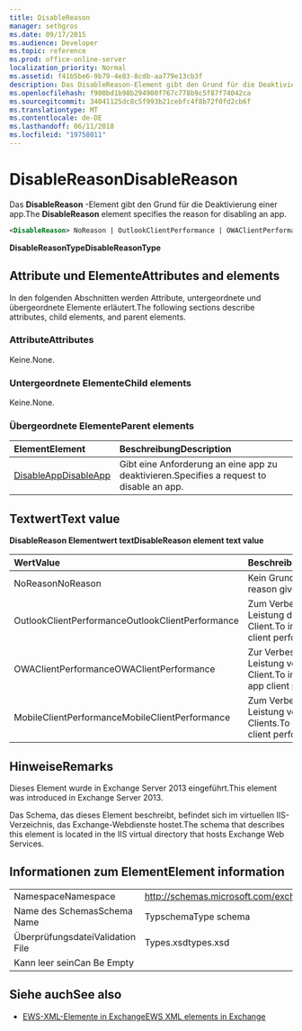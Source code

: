 ```yaml
---
title: DisableReason
manager: sethgros
ms.date: 09/17/2015
ms.audience: Developer
ms.topic: reference
ms.prod: office-online-server
localization_priority: Normal
ms.assetid: f41b5be6-9b79-4e83-8cdb-aa779e13cb3f
description: Das DisableReason-Element gibt den Grund für die Deaktivierung einer app.
ms.openlocfilehash: f900bd1b98b294900f767c778b9c5f87f74042ca
ms.sourcegitcommit: 34041125dc8c5f993b21cebfc4f8b72f0fd2cb6f
ms.translationtype: MT
ms.contentlocale: de-DE
ms.lasthandoff: 06/11/2018
ms.locfileid: "19758011"
---
```

# <a name="disablereason"></a><span data-ttu-id="bb64b-103">DisableReason</span><span class="sxs-lookup"><span data-stu-id="bb64b-103">DisableReason</span></span>

<span data-ttu-id="bb64b-104">Das **DisableReason** -Element gibt den Grund für die Deaktivierung einer app.</span><span class="sxs-lookup"><span data-stu-id="bb64b-104">The **DisableReason** element specifies the reason for disabling an app.</span></span> 
  
```XML
<DisableReason> NoReason | OutlookClientPerformance | OWAClientPerformance | MobileClientPerformance </DisableReason>
```

 <span data-ttu-id="bb64b-105">**DisableReasonType**</span><span class="sxs-lookup"><span data-stu-id="bb64b-105">**DisableReasonType**</span></span>
## <a name="attributes-and-elements"></a><span data-ttu-id="bb64b-106">Attribute und Elemente</span><span class="sxs-lookup"><span data-stu-id="bb64b-106">Attributes and elements</span></span>

<span data-ttu-id="bb64b-107">In den folgenden Abschnitten werden Attribute, untergeordnete und übergeordnete Elemente erläutert.</span><span class="sxs-lookup"><span data-stu-id="bb64b-107">The following sections describe attributes, child elements, and parent elements.</span></span>
  
### <a name="attributes"></a><span data-ttu-id="bb64b-108">Attribute</span><span class="sxs-lookup"><span data-stu-id="bb64b-108">Attributes</span></span>

<span data-ttu-id="bb64b-109">Keine.</span><span class="sxs-lookup"><span data-stu-id="bb64b-109">None.</span></span>
  
### <a name="child-elements"></a><span data-ttu-id="bb64b-110">Untergeordnete Elemente</span><span class="sxs-lookup"><span data-stu-id="bb64b-110">Child elements</span></span>

<span data-ttu-id="bb64b-111">Keine.</span><span class="sxs-lookup"><span data-stu-id="bb64b-111">None.</span></span>
  
### <a name="parent-elements"></a><span data-ttu-id="bb64b-112">Übergeordnete Elemente</span><span class="sxs-lookup"><span data-stu-id="bb64b-112">Parent elements</span></span>

|<span data-ttu-id="bb64b-113">**Element**</span><span class="sxs-lookup"><span data-stu-id="bb64b-113">**Element**</span></span>|<span data-ttu-id="bb64b-114">**Beschreibung**</span><span class="sxs-lookup"><span data-stu-id="bb64b-114">**Description**</span></span>|
|:-----|:-----|
|[<span data-ttu-id="bb64b-115">DisableApp</span><span class="sxs-lookup"><span data-stu-id="bb64b-115">DisableApp</span></span>](disableapp.md) <br/> |<span data-ttu-id="bb64b-116">Gibt eine Anforderung an eine app zu deaktivieren.</span><span class="sxs-lookup"><span data-stu-id="bb64b-116">Specifies a request to disable an app.</span></span>  <br/> |
   
## <a name="text-value"></a><span data-ttu-id="bb64b-117">Textwert</span><span class="sxs-lookup"><span data-stu-id="bb64b-117">Text value</span></span>

<span data-ttu-id="bb64b-118">**DisableReason Elementwert text**</span><span class="sxs-lookup"><span data-stu-id="bb64b-118">**DisableReason element text value**</span></span>

|<span data-ttu-id="bb64b-119">**Wert**</span><span class="sxs-lookup"><span data-stu-id="bb64b-119">**Value**</span></span>|<span data-ttu-id="bb64b-120">**Beschreibung**</span><span class="sxs-lookup"><span data-stu-id="bb64b-120">**Description**</span></span>|
|:-----|:-----|
|<span data-ttu-id="bb64b-121">NoReason</span><span class="sxs-lookup"><span data-stu-id="bb64b-121">NoReason</span></span>  <br/> |<span data-ttu-id="bb64b-122">Kein Grund angegeben</span><span class="sxs-lookup"><span data-stu-id="bb64b-122">No reason given</span></span>  <br/> |
|<span data-ttu-id="bb64b-123">OutlookClientPerformance</span><span class="sxs-lookup"><span data-stu-id="bb64b-123">OutlookClientPerformance</span></span>  <br/> |<span data-ttu-id="bb64b-124">Zum Verbessern der Leistung der e-Mail-Client.</span><span class="sxs-lookup"><span data-stu-id="bb64b-124">To improve email client performance.</span></span>  <br/> |
|<span data-ttu-id="bb64b-125">OWAClientPerformance</span><span class="sxs-lookup"><span data-stu-id="bb64b-125">OWAClientPerformance</span></span>  <br/> |<span data-ttu-id="bb64b-126">Zur Verbesserung der Leistung von Web app-Client.</span><span class="sxs-lookup"><span data-stu-id="bb64b-126">To improve Web app client performance.</span></span>  <br/> |
|<span data-ttu-id="bb64b-127">MobileClientPerformance</span><span class="sxs-lookup"><span data-stu-id="bb64b-127">MobileClientPerformance</span></span>  <br/> |<span data-ttu-id="bb64b-128">Zum Verbessern der Leistung von mobilen Clients.</span><span class="sxs-lookup"><span data-stu-id="bb64b-128">To improve mobile client performance.</span></span>  <br/> |
   
## <a name="remarks"></a><span data-ttu-id="bb64b-129">Hinweise</span><span class="sxs-lookup"><span data-stu-id="bb64b-129">Remarks</span></span>

<span data-ttu-id="bb64b-130">Dieses Element wurde in Exchange Server 2013 eingeführt.</span><span class="sxs-lookup"><span data-stu-id="bb64b-130">This element was introduced in Exchange Server 2013.</span></span>
  
<span data-ttu-id="bb64b-131">Das Schema, das dieses Element beschreibt, befindet sich im virtuellen IIS-Verzeichnis, das Exchange-Webdienste hostet.</span><span class="sxs-lookup"><span data-stu-id="bb64b-131">The schema that describes this element is located in the IIS virtual directory that hosts Exchange Web Services.</span></span>
  
## <a name="element-information"></a><span data-ttu-id="bb64b-132">Informationen zum Element</span><span class="sxs-lookup"><span data-stu-id="bb64b-132">Element information</span></span>

|||
|:-----|:-----|
|<span data-ttu-id="bb64b-133">Namespace</span><span class="sxs-lookup"><span data-stu-id="bb64b-133">Namespace</span></span>  <br/> |http://schemas.microsoft.com/exchange/services/2006/types  <br/> |
|<span data-ttu-id="bb64b-134">Name des Schemas</span><span class="sxs-lookup"><span data-stu-id="bb64b-134">Schema Name</span></span>  <br/> |<span data-ttu-id="bb64b-135">Typschema</span><span class="sxs-lookup"><span data-stu-id="bb64b-135">Type schema</span></span>  <br/> |
|<span data-ttu-id="bb64b-136">Überprüfungsdatei</span><span class="sxs-lookup"><span data-stu-id="bb64b-136">Validation File</span></span>  <br/> |<span data-ttu-id="bb64b-137">Types.xsd</span><span class="sxs-lookup"><span data-stu-id="bb64b-137">types.xsd</span></span>  <br/> |
|<span data-ttu-id="bb64b-138">Kann leer sein</span><span class="sxs-lookup"><span data-stu-id="bb64b-138">Can Be Empty</span></span>  <br/> ||
   
## <a name="see-also"></a><span data-ttu-id="bb64b-139">Siehe auch</span><span class="sxs-lookup"><span data-stu-id="bb64b-139">See also</span></span>

- [<span data-ttu-id="bb64b-140">EWS-XML-Elemente in Exchange</span><span class="sxs-lookup"><span data-stu-id="bb64b-140">EWS XML elements in Exchange</span></span>](ews-xml-elements-in-exchange.md)

